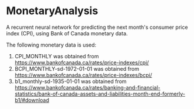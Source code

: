 # MonetaryAnalysis

A recurrent neural network for predicting the next month's consumer price index (CPI), using Bank of Canada monetary data.

The following monetary data is used:

1) CPI_MONTHLY was obtained from https://www.bankofcanada.ca/rates/price-indexes/cpi/
2) BCPI_MONTHLY-sd-1972-01-01 was obtained from https://www.bankofcanada.ca/rates/price-indexes/bcpi/
3) b1_monthly-sd-1935-01-01 was obtained from https://www.bankofcanada.ca/rates/banking-and-financial-statistics/bank-of-canada-assets-and-liabilities-month-end-formerly-b1/#download
